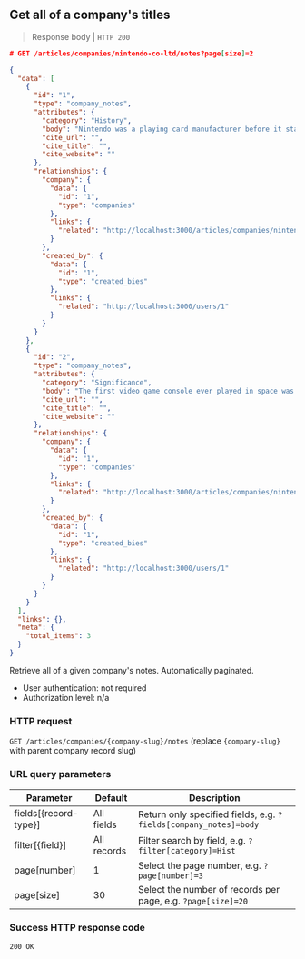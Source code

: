 ## Get all of a company's titles

> Response body | `HTTP 200`

```JSON
# GET /articles/companies/nintendo-co-ltd/notes?page[size]=2

{
  "data": [
    {
      "id": "1",
      "type": "company_notes",
      "attributes": {
        "category": "History",
        "body": "Nintendo was a playing card manufacturer before it started making video games.",
        "cite_url": "",
        "cite_title": "",
        "cite_website": ""
      },
      "relationships": {
        "company": {
          "data": {
            "id": "1",
            "type": "companies"
          },
          "links": {
            "related": "http://localhost:3000/articles/companies/nintendo-co-ltd"
          }
        },
        "created_by": {
          "data": {
            "id": "1",
            "type": "created_bies"
          },
          "links": {
            "related": "http://localhost:3000/users/1"
          }
        }
      }
    },
    {
      "id": "2",
      "type": "company_notes",
      "attributes": {
        "category": "Significance",
        "body": "The first video game console ever played in space was made by Nintendo. Aleksandr Serebrov played Tetris on a Game Boy.",
        "cite_url": "",
        "cite_title": "",
        "cite_website": ""
      },
      "relationships": {
        "company": {
          "data": {
            "id": "1",
            "type": "companies"
          },
          "links": {
            "related": "http://localhost:3000/articles/companies/nintendo-co-ltd"
          }
        },
        "created_by": {
          "data": {
            "id": "1",
            "type": "created_bies"
          },
          "links": {
            "related": "http://localhost:3000/users/1"
          }
        }
      }
    }
  ],
  "links": {},
  "meta": {
    "total_items": 3
  }
}
```

Retrieve all of a given company's notes. Automatically paginated.

* User authentication: not required
* Authorization level: n/a

### HTTP request

`GET /articles/companies/{company-slug}/notes` (replace `{company-slug}` with parent company record slug)

### URL query parameters

Parameter | Default | Description
--------- | ------- | -----------
fields[{record-type}] | All fields | Return only specified fields, e.g. `?fields[company_notes]=body`
filter[{field}] | All records | Filter search by field, e.g. `?filter[category]=Hist`
page[number] | 1 | Select the page number, e.g. `?page[number]=3`
page[size] | 30 | Select the number of records per page, e.g. `?page[size]=20`

### Success HTTP response code

`200 OK`
